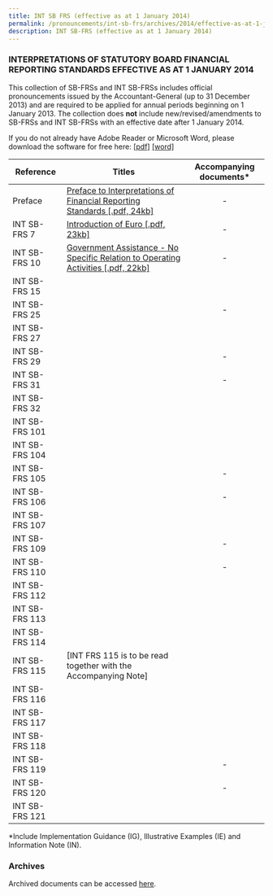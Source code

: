 ```yaml
---
title: INT SB FRS (effective as at 1 January 2014)
permalink: /pronouncements/int-sb-frs/archives/2014/effective-as-at-1-january-2014/
description: INT SB-FRS (effective as at 1 January 2014)
---
```

### INTERPRETATIONS OF STATUTORY BOARD FINANCIAL REPORTING STANDARDS EFFECTIVE AS AT 1 JANUARY 2014

  

This collection of SB-FRSs and INT SB-FRSs includes official pronouncements issued by the Accountant-General (up to 31 December 2013) and are required to be applied for annual periods beginning on 1 January 2013. The collection does **not** include new/revised/amendments to SB-FRSs and INT SB-FRSs with an effective date after 1 January 2014.

If you do not already have Adobe Reader or Microsoft Word, please download the software for free here: [\[pdf\]](http://www.adobe.com/products/acrobat/readstep2.html) [\[word\]](http://www.microsoft.com/downloads/details.aspx?FamilyID=95e24c87-8732-48d5-8689-ab826e7b8fdf&DisplayLang=en)

| Reference | Titles | Accompanying documents\* |
| --- | --- | :-: |
| Preface | [Preface to Interpretations of Financial Reporting Standards [.pdf, 24kb]](/files/Docs/Default%20Source/Int%20Sb%20Frs/Effective%20As%20At%201%20January%202014/int_sb-frs_preface.pdf) | - |
| INT SB-FRS 7 | [Introduction of Euro [.pdf, 23kb]](/files/Docs/Default%20Source/Int%20Sb%20Frs/Effective%20As%20At%201%20January%202014/int_sb-frs_7_2014.pdf) | - |
| INT SB-FRS 10 | [Government Assistance - No Specific Relation to Operating Activities [.pdf, 22kb]](/files/Docs/Default%20Source/Int%20Sb%20Frs/Effective%20As%20At%201%20January%202014/int_sb-frs_10_2014.pdf) | - |
| INT SB-FRS 15 |  |  |
| INT SB-FRS 25 |  | - |
| INT SB-FRS 27 |  |  |
| INT SB-FRS 29 |  | - |
| INT SB-FRS 31 |  | \- |
| INT SB-FRS 32 |  |  |
| INT SB-FRS 101 | | |
| INT SB-FRS 104 |  |  |
| INT SB-FRS 105 |  | \- |
| INT SB-FRS 106 |  | \- |
| INT SB-FRS 107 |  |   |
| INT SB-FRS 109 |  | \- |
| INT SB-FRS 110 |  | \- |
| INT SB-FRS 112 |  |  |
| INT SB-FRS 113 |  |  |
| INT SB-FRS 114 |  |  |
| INT SB-FRS 115 | \[INT FRS 115 is to be read together with the Accompanying Note\] |  |
| INT SB-FRS 116 |  |  |
| INT SB-FRS 117 | |  |
| INT SB-FRS 118 |  |  |
| INT SB-FRS 119 |  | \- |
| INT SB-FRS 120 |  | \- |
| INT SB-FRS 121 | |  |

  
\*Include Implementation Guidance (IG), Illustrative Examples (IE) and Information Note (IN).

  

### Archives 

  

Archived documents can be accessed [here](/pronouncements/interpretations-of-sb-frs/archives/).